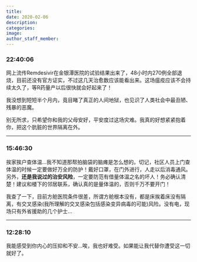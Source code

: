 ```yaml
---
title:
date: 2020-02-06
description:
categories:
image:
author_staff_member:
---
```

### 22:40:06
网上流传Remdesivir在金银潭医院的试验结果出来了，48小时内270例全部退烧，目前还没有官方证实，不过这几天治愈数应该能看出来。这场瘟疫应该不会持续太久了，等R药量产以后很快就会好起来了！

<!-- more -->
<!--
Lawrence Lee是我找资料顺便八卦病毒来源的时候无意间发现的一位大牛...知识渊博，拥有好几所藤校的学位，如果他没吹牛的话。他指出2019CoV和舟山蝙蝠CoV的覆膜蛋白同源率100%[[1]](https://douc.cc/4oOGsO)[[2]](https://douc.cc/1P85zB)[[3]](https://douc.cc/42oLwE)[[4]](https://douc.cc/1NnGIa)，直接导致感染人体ACE2蛋白(亚裔男性肺部ACE2数量约为欧美人的4-5倍)的Spike蛋白却与sars雷同，所以天然变异来的概率约等于0。这个蝙蝠冠状病毒基因项目在2014年被美叫停，那时应该已经研发完成，2015年，饱受争议的论文[[5]](https://www.nature.com/articles/nm.3985?fbclid=IwAR0iTTfDlT-uxNFPtvQH-xFrF6QaF1hKE1Ey2TPrEi17XfFUElbpUlAosDc)发表，石正丽和葛兴义作者之一。该论文的一作Vineet D Menachery参与了Remdesivir的研发，是论文[[6]](https://stm.sciencemag.org/content/9/396/eaal3653.editor-summary)合作作者之一。

Remdesivir在2017年研发成功，这个药不可能以治疗自然界不存在的病毒为目的，所以用埃博拉为名目立项(事实上埃博拉是丝状病毒，R药对其无效很正常)，然而申请的用途专利是全部冠状病毒。这么做完美获得了程序上的合法性，同时避免流入市场。另外，有两则旧闻：[2019年9月19日](https://s.weibo.com/weibo?q=%E6%AD%A6%E6%B1%89%E8%BA%AB%E8%BE%B9%E4%BA%8B%20%E8%A1%8C%E6%9D%8E%E8%BE%90%E5%B0%84%E8%B6%85%E6%A0%87&wvr=6&b=1&Refer=SWeibo_box)，[2019年10月18日](http://www.centerforhealthsecurity.org/event201/about)
-->
我没想到短短半个月内，竟目睹了真正的人间地狱，也见识了人类社会中最丑陋、残暴的恶魔。

别无所求，只希望你和我的父母安好，平安度过这场灾难。我真的好想紧紧抱着你，把这个肮脏的世界隔离在外。

---

### 15:46:30

挨家挨户查体温...我不知道那帮拍脑袋的脑瘫是怎么想的。切记，社区人员上门查体温的时候一定要做好万全的防护！戴好口罩，在门外进行，人走以后消毒通风。另外，**还是我说过的治安风险**，一定要防范有借量体温之名的坏人！务必确认清楚！建议和楼下的邻居联系，确认真的是量体温的，否则千万不要开门！

我查了一下，目前方舱医院条件很差，所谓方舱根本没有，都是床挨着床没有隔离，有交叉感染(我所理解的交叉感染包括感染变异病毒的可能)风险。没有电，现场只有外省援助的几个护士...

---

### 12:28:10

我能感受到你内心的压抑和不安...唉，我也好难受。如果能让我代替你遭受这一切就好了。